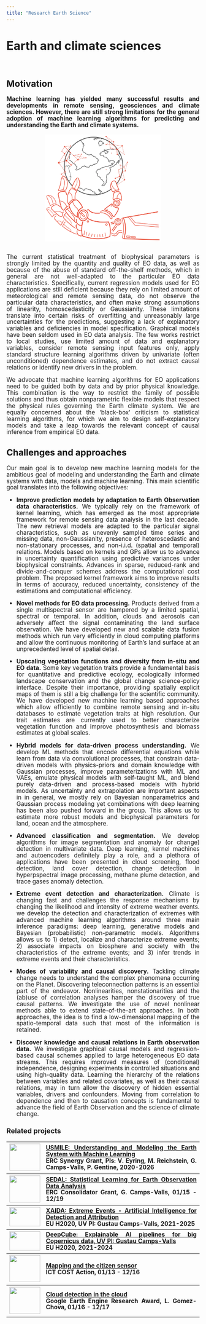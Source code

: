 ```yaml
---
title: "Research Earth Science"
---
```


<div class="content-container" style="font-size: 1.1em; text-align: justify; line-height: 1.1;">

# Earth and climate sciences
<br>

## Motivation

**Machine learning has yielded many successful results and developments in remote sensing, geosciences and climate sciences. However, there are still strong limitations for the general adoption of machine learning algorithms for predicting and understanding the Earth and climate systems.**


<img src="img/AI_earth_pic.webp" style="width:300px; display: block; margin: auto"></img>
<br>

The current statistical treatment of biophysical parameters is strongly limited by the quantity and quality of EO data, as well as because of the abuse of standard off-the-shelf methods, which in general are not well-adapted to the particular EO data characteristics. Specifically, current regression models used for EO applications are still deficient because they rely on limited amount of meteorological and remote sensing data, do not observe the particular data characteristics, and often make strong assumptions of linearity, homoscedasticity or Gaussianity. These limitations translate into certain risks of overfitting and unreasonably large uncertainties for the predictions, suggesting a lack of explanatory variables and deficiencies in model specification. Graphical models have been seldom used in EO data analysis. The few works restrict to local studies, use limited amount of data and explanatory variables, consider remote sensing input features only, apply standard structure learning algorithms driven by univariate (often unconditioned) dependence estimates, and do not extract causal relations or identify new drivers in the problem.

We advocate that machine learning algorithms for EO applications need to be guided both by data and by prior physical knowledge. This combination is the way to restrict the family of possible solutions and thus obtain nonparametric flexible models that respect the physical rules governing the Earth climate system. We are equally concerned about the ‘black-box' criticism to statistical learning algorithms, for which we aim to design self-explanatory models and take a leap towards the relevant concept of causal inference from empirical EO data.

## Challenges and approaches

Our main goal is to develop new machine learning models for the ambitious goal of modeling and understanding the Earth and climate systems with data, models and machine learning. This main scientific goal translates into the following objectives:

- **Improve prediction models by adaptation to Earth Observation data characteristics.** We typically rely on the framework of kernel learning, which has emerged as the most appropriate framework for remote sensing data analysis in the last decade. The new retrieval models are adapted to the particular signal characteristics, such as unevenly sampled time series and missing data, non-Gaussianity, presence of heteroscedastic and non-stationary processes, and non-i.i.d. (spatial and temporal) relations. Models based on kernels and GPs allow us to advance in uncertainty quantification using predictive variances under biophysical constraints. Advances in sparse, reduced-rank and divide-and-conquer schemes address the computational cost problem. The proposed kernel  framework aims to improve results in terms of accuracy, reduced uncertainty, consistency of the estimations and computational efficiency.

- **Novel methods for EO data processing.** Products derived from a single multispectral sensor are hampered by a limited spatial, spectral or temporal. In addition, clouds and aerosols can adversely affect the signal contaminating the land surface observation. We have developed new and scalable data fusion methods which run very efficiently in cloud computing platforms and allow the continuous monitoring of Earth’s land surface at an unprecedented level of spatial detail.

- **Upscaling vegetation functions and diversity from in-situ and EO data.** Some key vegetation traits provide a fundamental basis for quantitative and predictive ecology, ecologically informed landscape conservation and the global change science-policy interface. Despite their importance, providing spatially explicit maps of them is still a big challenge for the scientific community. We have developed new machine learning based approaches which allow efficiently to combine remote sensing and in-situ databases to estimate vegetation traits at high resolution. Our trait estimates are currently used to better characterize vegetation function and improve photosynthesis and biomass estimates at global scales.

- **Hybrid models for data-driven process understanding.** We develop ML methods that encode differential equations while learn from data via convolutional processes, that constrain data-driven models with physics-priors and domain knowledge with Gaussian processes, improve parameterizations with ML and VAEs, emulate physical models with self-taught ML, and blend purely data-driven and process-based models with hybrid models. As uncertainty and extrapolation are important aspects in in general, we mostly rely on Bayesian nonparametrics and Gaussian process modeling yet combinations with deep learning has been also pushed forward in the group. This allows us to estimate more robust models and biophysical parameters for land, ocean and the atmosphere.

- **Advanced classification and segmentation.** We develop algorithms for image segmentation and anomaly (or change) detection in multivariate data. Deep learning, kernel machines and autoencoders definitely play a role, and a plethora of applications have been presented in cloud screening, flood detection, land cover detection, change detection in hyperpspectral image processing, methane plume detection, and trace gases anomaly detection.

- **Extreme event detection and characterization.** Climate is changing fast and challenges the response mechanisms by changing the likelihood and intensity of extreme weather events. we develop the detection and characterization of extremes with advanced machine learning algorithms around three main inference paradigms: deep learning, generative models and Bayesian (probabilistic) non-parametric models. Algorithms allows us to 1) detect, localize and characterize extreme events; 2) associate impacts on biosphere and society with the characteristics of the extreme events; and 3) infer trends in extreme events and their characteristics.

- **Modes of variability and causal discovery.** Tackling climate change needs to understand the complex phenomena occurring on the Planet. Discovering  teleconnection patterns is an essential part of the endeavor. Nonlinearities, nonstationarities and the (ab)use of correlation analyses hamper the discovery of true causal patterns. We investigate the use of novel nonlinear methods able to extend state-of-the-art approaches. In both approaches, the idea is to find a low-dimensional mapping of the spatio-temporal data such that most of the information is retained.

- **Discover knowledge and causal relations in Earth observation data.** We investigate graphical causal models and regression-based causal schemes applied to large heterogeneous EO data streams. This requires improved measures of (conditional) independence, designing experiments in controlled situations and using high-quality data. Learning the hierarchy of the relations between variables and related covariates, as well as their causal relations, may in turn allow the discovery of hidden essential variables, drivers and confounders. Moving from correlation to dependence and then to causation concepts is fundamental to advance the field of Earth Observation and the science of climate change.

### Related projects

<table class="table table-hover">
<tr>
<th style="width: 10%">
<img src="/isp/images/research/erc.png" height="70" width="80">
</th>
<th style="width: 90%">
<a href="https://www.usmile-erc.eu/">USMILE: Understanding and Modeling the Earth System with Machine
Learning</a><br>
ERC Synergy Grant, PIs: V. Eyring, M. Reichstein, G. Camps-Valls, P. Gentine, 2020-2026
</th>
</tr>
<tr>
<th style="width: 10%">
<img src="/isp/images/research/erc.png" height="70" width="80">
</th>
<th style="width: 90%">
<a href="http://isp.uv.es/sedal.html">SEDAL: Statistical Learning for Earth Observation Data Analysis</a><br>
ERC Consolidator Grant, G. Camps-Valls, 01/15 - 12/19
</th>
</tr>
<tr>
<th style="width: 10%">
<img src="/isp/images/research/h2020.jpg" height="50" width="80">
</th>
<th style="width: 90%">
<a href="https://xaida.eu">XAIDA: Extreme Events - Artificial Intelligence for Detection and Attribution</a><br>
EU H2020, UV PI: Gustau Camps-Valls, 2021-2025
</th>
</tr>
<tr>
<th style="width: 10%">
<img src="/isp/images/research/h2020.jpg" height="50" width="80">
</th>
<th style="width: 90%">
<a href="https://deepcube-h2020.eu">DeepCube: Explainable AI pipelines for big Copernicus data, UV PI: Gustau
Camps-Valls</a><br>
EU H2020, 2021-2024
</th>
</tr>
<tr>
<th style="width: 10%">
<img src="/isp/images/research/h2020.jpg" height="70" width="80">
</th>
<th style="width: 90%">
<a href="http://www.citizensensor-cost.eu">Mapping and the citizen sensor</a><br>
ICT COST Action, 01/13 - 12/16
</th>
</tr>
<tr>
<th style="width: 10%">
<img src="/isp/images/collaborators/google.png" height="70" width="80">
</th>
<th style="width: 90%">
<a href="projects/cdc/GEE_cloud_detection_results.html">Cloud detection in the cloud</a><br>
Google Earth Engine Research Award, L. Gomez-Chova, 01/16 - 12/17
</th>
</tr>
</table>
<br>
<br>
</div>

